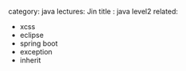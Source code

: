 category: java
lectures: Jin
title : java level2
related:
- xcss
- eclipse
- spring boot
- exception
- inherit

